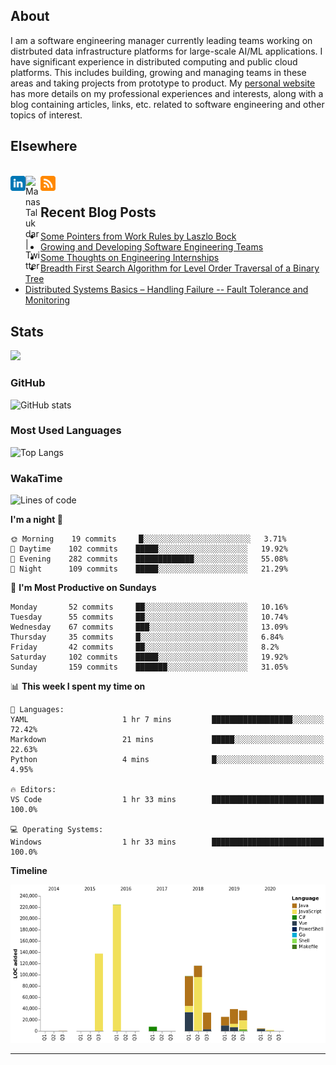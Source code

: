 ## About

I am a software engineering manager currently leading teams working on distrbuted data infrastructure platforms for large-scale AI/ML applications. I have significant experience in distributed computing and public cloud platforms. This includes building, growing and managing teams in these areas and taking projects from prototype to product. My [personal website](https://manastalukdar.github.io/) has more details on my professional experiences and interests, along with a blog containing articles, links, etc. related to software engineering and other topics of interest.

## Elsewhere

</br>

<a href="https://www.linkedin.com/in/manastalukdar" target="_blank">
  <img align="left" alt="Manas Talukdar | Linkedin" width="24px" src="https://raw.githubusercontent.com/edent/SuperTinyIcons/master/images/svg/linkedin.svg" />
</a>
<a href="https://www.twitter.com/manastalukdar" target="_blank">
  <img align="left" alt="Manas Talukdar | Twitter" width="24px" src="https://github.com/TheDudeThatCode/TheDudeThatCode/blob/master/Assets/Twitter.svg" />
</a>
<a href="https://manastalukdar.github.io/" target="_blank">
  <img align="left" alt="Manas Talukdar | Website" width="24px" src="https://github.com/edent/SuperTinyIcons/blob/master/images/svg/rss.svg" />
</a>

</br>

## Recent Blog Posts

<!-- BLOG:START -->
- [Some Pointers from Work Rules by Laszlo Bock](https://manastalukdar.github.io/blog/2020/01/25/work-rules-laszlo-bock-pointers/)
- [Growing and Developing Software Engineering Teams](https://manastalukdar.github.io/blog/2019/09/19/growing-developing-software-engineering-teams/)
- [Some Thoughts on Engineering Internships](https://manastalukdar.github.io/blog/2019/09/04/some-thoughts-on-engineering-internships/)
- [Breadth First Search Algorithm for Level Order Traversal of a Binary Tree](https://manastalukdar.github.io/blog/2019/08/29/breadth-first-search-binary-tree-level-order-traversal/)
- [Distributed Systems Basics – Handling Failure -- Fault Tolerance and Monitoring](https://manastalukdar.github.io/blog/2019/08/19/katemats-distributed-systems-fault-tolerance-monitoring/)
<!-- BLOG:END -->

## Stats

![](https://komarev.com/ghpvc/?username=manastalukdar)

### GitHub

![GitHub stats](https://github-readme-stats.vercel.app/api?username=manastalukdar&show_icons=true&hide_border=true&hide_rank=true&hide_title=true&icon_color=79ff97&text_color=cecac3&bg_color=4d4b4b)

### Most Used Languages

![Top Langs](https://github-readme-stats.vercel.app/api/top-langs/?username=manastalukdar&layout=compact&hide_border=true&hide_title=true&icon_color=79ff97&text_color=cecac3&bg_color=4d4b4b)

### WakaTime

<!--START_SECTION:waka-->
![Lines of code](https://img.shields.io/badge/From%20Hello%20World%20I've%20written-5.1%20million%20Lines%20of%20code-blue)

**I'm a night 🦉** 

```text
🌞 Morning    19 commits     █░░░░░░░░░░░░░░░░░░░░░░░░   3.71% 
🌆 Daytime    102 commits    █████░░░░░░░░░░░░░░░░░░░░   19.92% 
🌃 Evening    282 commits    █████████████░░░░░░░░░░░░   55.08% 
🌙 Night      109 commits    █████░░░░░░░░░░░░░░░░░░░░   21.29%

```
📅 **I'm Most Productive on Sundays** 

```text
Monday       52 commits     ██░░░░░░░░░░░░░░░░░░░░░░░   10.16% 
Tuesday      55 commits     ██░░░░░░░░░░░░░░░░░░░░░░░   10.74% 
Wednesday    67 commits     ███░░░░░░░░░░░░░░░░░░░░░░   13.09% 
Thursday     35 commits     █░░░░░░░░░░░░░░░░░░░░░░░░   6.84% 
Friday       42 commits     ██░░░░░░░░░░░░░░░░░░░░░░░   8.2% 
Saturday     102 commits    █████░░░░░░░░░░░░░░░░░░░░   19.92% 
Sunday       159 commits    ███████░░░░░░░░░░░░░░░░░░   31.05%

```


📊 **This week I spent my time on** 

```text
💬 Languages: 
YAML                     1 hr 7 mins         ██████████████████░░░░░░░   72.42% 
Markdown                 21 mins             █████░░░░░░░░░░░░░░░░░░░░   22.63% 
Python                   4 mins              █░░░░░░░░░░░░░░░░░░░░░░░░   4.95%

🔥 Editors: 
VS Code                  1 hr 33 mins        █████████████████████████   100.0%

💻 Operating Systems: 
Windows                  1 hr 33 mins        █████████████████████████   100.0%

```

**Timeline**

![Chart not found](https://github.com/manastalukdar/manastalukdar/blob/master/charts/bar_graph.png) 


<!--END_SECTION:waka-->

---

<!--

**manastalukdar/manastalukdar** is a ✨ _special_ ✨ repository because its `README.md` (this file) appears on your GitHub profile.

Here are some ideas to get you started:

- 🔭 I’m currently working on ...
- 🌱 I’m currently learning ...
- 👯 I’m looking to collaborate on ...
- 🤔 I’m looking for help with ...
- 💬 Ask me about ...
- 📫 How to reach me: ...
- 😄 Pronouns: ...
- ⚡ Fun fact: ...
-->
